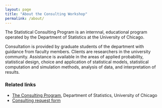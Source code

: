 ```yaml
---
layout: page
title: "About the Consulting Workshop"
permalink: /about/
---
```


The Statistical Consulting Program is an internnal, educational program operated by the Department of Statistics at the University of Chicago.

Consultation is provided by graduate students of the department with guidance from faculty members. Clients are researchers in the university community.   Assistance is available in the areas of applied probability, statistical design, choice and application of statistical models, statistical computation and simulation methods, analysis of data, and interpretation of results. 

### Related links
* [The Consulting Program](https://stat.uchicago.edu/about/consulting/), Department of Statistics, University of Chicago
* [Consulting request form](https://stat.uchicago.edu/about/consulting/)

